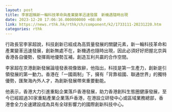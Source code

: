 ```yaml
---
layout: post
title: 李家超稱新一輪科技革命與產業變革迅速發展　新機遇隨時出現
date: 2023-12-20 17:06:16.000000000 +08:00
link: https://news.rthk.hk/rthk/ch/component/k2/1733111-20231220.htm
categories: rthk
---
```


行政長官李家超說，科技創新已經成為高質量發展的關鍵元素，新一輪科技革命和產業變革迅速發展，創新無處不在，新機遇也隨時出現，因此必須好好把握北京與香港各自優勢，發揮兩地優勢互補，創造互利共贏的合作空間。

李家超在京港創新發展論壇發表視像致辭，他指出，科技是第一生產力，創新是引領發展的第一動力。香港在「一國兩制」下，擁有「背靠祖國、聯通世界」的獨特優勢，匯聚海內外人才，為創新發展帶來重要動能。

他表示，香港大力引進重點企業落戶香港發展，助力香港創科生態圈健康發展，至今已經超過30家重點產業企業落戶香港，在港設立研發中心或區域業務總部，香港會全力全速建設成為具有全球影響力的國際創新科技中心。
